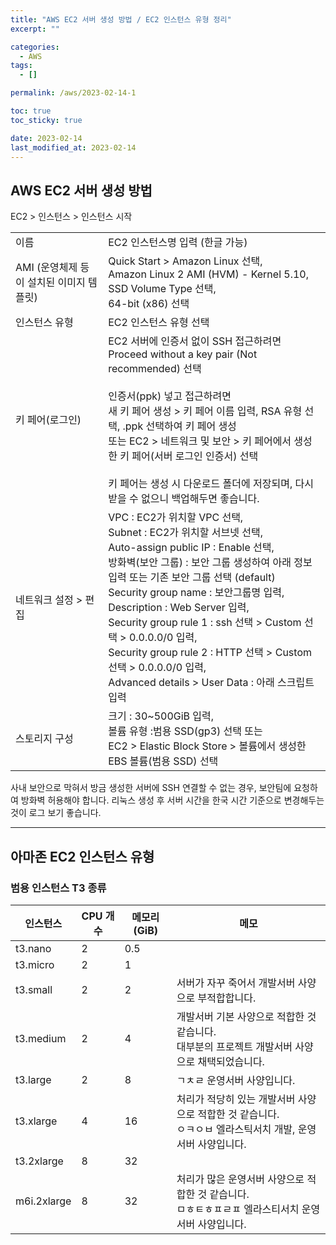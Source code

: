 ```yaml
---
title: "AWS EC2 서버 생성 방법 / EC2 인스턴스 유형 정리"
excerpt: ""

categories:
  - AWS
tags:
  - []

permalink: /aws/2023-02-14-1

toc: true
toc_sticky: true

date: 2023-02-14
last_modified_at: 2023-02-14
---
```


## AWS EC2 서버 생성 방법

EC2 > 인스턴스 > 인스턴스 시작
<table>
  <tbody>
    <tr>
      <td>이름</td>
      <td>EC2 인스턴스명 입력 (한글 가능)</td>
    </tr>
    <tr>
      <td>AMI (운영체제 등이 설치된 이미지 템플릿)</td>
      <td>Quick Start &gt; Amazon Linux 선택,<br>Amazon Linux 2 AMI (HVM) - Kernel 5.10, SSD Volume Type 선택,<br>64-bit (x86) 선택</td>
    </tr>
    <tr>
      <td>인스턴스 유형</td>
      <td>EC2 인스턴스 유형 선택</td>
    </tr>
    <tr>
      <td>키 페어(로그인)</td>
      <td>EC2 서버에 인증서 없이 SSH 접근하려면  Proceed without a key pair (Not recommended) 선택<br><br>인증서(ppk) 넣고 접근하려면<br>새 키 페어 생성 &gt; 키 페어 이름 입력, RSA 유형 선택, .ppk 선택하여 키 페어 생성<br>또는 EC2 &gt; 네트워크 및 보안 &gt; 키 페어에서 생성한 키 페어(서버 로그인 인증서) 선택<br><br>키 페어는 생성 시 다운로드 폴더에 저장되며, 다시 받을 수 없으니 백업해두면 좋습니다.<br></td>
    </tr>
    <tr>
      <td>네트워크 설정 &gt; 편집</td>
      <td>VPC : EC2가 위치할 VPC 선택,<br>Subnet : EC2가 위치할 서브넷 선택,<br>Auto-assign public IP : Enable 선택,<br>방화벽(보안 그룹) : 보안 그룹 생성하여 아래 정보 입력 또는 기존 보안 그룹 선택 (default)<br>Security group name : 보안그룹명 입력,<br>Description : Web Server 입력,<br>Security group rule 1 : ssh 선택 &gt; Custom 선택 &gt; 0.0.0.0/0 입력, <br>Security group rule 2 : HTTP 선택 &gt; Custom 선택 &gt; 0.0.0.0/0 입력,<br>Advanced details &gt; User Data : 아래 스크립트 입력</td>
    </tr>
    <tr>
      <td>스토리지 구성</td>
      <td>크기 : 30~500GiB 입력,<br>볼륨 유형 :범용 SSD(gp3) 선택 또는<br>EC2 &gt; Elastic Block Store &gt; 볼륨에서 생성한 EBS 볼륨(범용 SSD) 선택</td>
    </tr>
  </tbody>
</table>
사내 보안으로 막혀서 방금 생성한 서버에 SSH 연결할 수 없는 경우, 보안팀에 요청하여 방화벽 허용해야 합니다.  
리눅스 생성 후 서버 시간을 한국 시간 기준으로 변경해두는 것이 로그 보기 좋습니다.

---

## 아마존 EC2 인스턴스 유형

### 범용 인스턴스 T3 종류
<table>
  <thead>
    <tr>
      <th>인스턴스</th>
      <th>CPU 개수</th>
      <th>메모리 (GiB)</th>
      <th>메모</th>
    </tr>
  </thead>
  <tbody>
    <tr>
      <td>t3.nano</td>
      <td>2</td>
      <td>0.5</td>
      <td></td>
    </tr>
    <tr>
      <td>t3.micro</td>
      <td>2</td>
      <td>1</td>
      <td></td>
    </tr>
    <tr>
      <td>t3.small</td>
      <td>2</td>
      <td>2</td>
      <td>서버가 자꾸 죽어서 개발서버 사양으로 부적합합니다.</td>
    </tr>
    <tr>
      <td>t3.medium</td>
      <td>2</td>
      <td>4</td>
      <td>개발서버 기본 사양으로 적합한 것 같습니다.<br>대부분의 프로젝트 개발서버 사양으로 채택되었습니다.</td>
    </tr>
    <tr>
      <td>t3.large</td>
      <td>2</td>
      <td>8</td>
      <td>ㄱㅊㄹ 운영서버 사양입니다.</td>
    </tr>
    <tr>
      <td>t3.xlarge</td>
      <td>4</td>
      <td>16</td>
      <td>처리가 적당히 있는 개발서버 사양으로 적합한 것 같습니다.<br>ㅇㅋㅇㅂ 엘라스틱서치 개발, 운영서버 사양입니다.</td>
    </tr>
    <tr>
      <td>t3.2xlarge</td>
      <td>8</td>
      <td>32</td>
      <td></td>
    </tr>
    <tr>
      <td>m6i.2xlarge</td>
      <td>8</td>
      <td>32</td>
      <td>처리가 많은 운영서버 사양으로 적합한 것 같습니다.<br>ㅁㅎㅌㅎㅍㄹㅍ 엘라스티서치 운영서버 사양입니다.</td>
    </tr>
  </tbody>
</table>